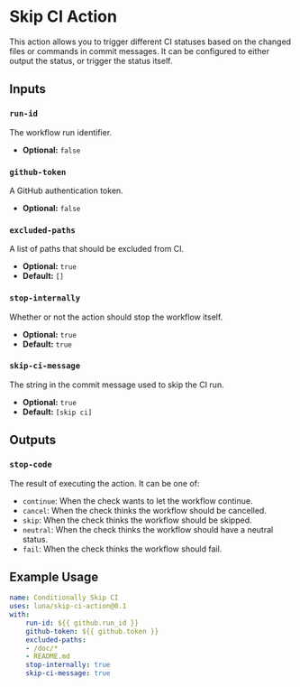 # Skip CI Action
This action allows you to trigger different CI statuses based on the changed
files or commands in commit messages. It can be configured to either output the
status, or trigger the status itself.

## Inputs

### `run-id`
The workflow run identifier.

- **Optional:** `false`

### `github-token`
A GitHub authentication token.

- **Optional:** `false`

### `excluded-paths`
A list of paths that should be excluded from CI.

- **Optional:** `true`
- **Default:** `[]`

### `stop-internally`
Whether or not the action should stop the workflow itself.

- **Optional:** `true`
- **Default:** `true`

### `skip-ci-message`
The string in the commit message used to skip the CI run.

- **Optional:** `true`
- **Default:** `[skip ci]`

## Outputs

### `stop-code`
The result of executing the action. It can be one of:

- `continue`: When the check wants to let the workflow continue.
- `cancel`: When the check thinks the workflow should be cancelled.
- `skip`: When the check thinks the workflow should be skipped.
- `neutral`: When the check thinks the workflow should have a neutral status.
- `fail`: When the check thinks the workflow should fail.

## Example Usage

```yaml
name: Conditionally Skip CI
uses: luna/skip-ci-action@0.1
with:
    run-id: ${{ github.run_id }}
    github-token: ${{ github.token }}
    excluded-paths:
    - /doc/*
    - README.md
    stop-internally: true
    skip-ci-message: true
```

